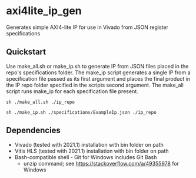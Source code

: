 # axi4lite_ip_gen
Generates simple AXI4-lite IP for use in Vivado from JSON register specifications

## Quickstart
Use make_all.sh or make_ip.sh to generate IP from JSON files placed in the repo's specifications folder. The make_ip script generates a single IP from a specification file passed as its first argument and places the final product in the IP repo folder specified in the scripts second argument. The make_all script runs make_ip for each specification file present.

`sh ./make_all.sh ./ip_repo`

`sh ./make_ip.sh ./specifications/ExampleIp.json ./ip_repo`

## Dependencies
- Vivado (tested with 2021.1) installation with bin folder on path
- Vitis HLS (tested with 2021.1) installation with bin folder on path
- Bash-compatible shell - Git for Windows includes Git Bash
  - unzip command; see https://stackoverflow.com/a/49355978 for Windows

